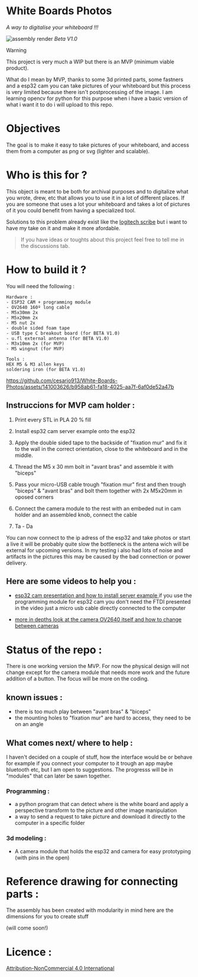 # White Boards Photos

*A way to digitalise your whiteboard !!!*

![assembly render](https://github.com/cesario913/White-Boards-Photos/assets/141003626/dd59fb81-cf28-4022-8600-96da3101a658)
*Beta V1.0*



> [!warning]
> This project is very much a WIP but there is an MVP (minimum viable product).
>
> What do I mean by MVP, thanks to some 3d printed parts, some fastners and a esp32 cam you can take pictures of your whiteboard but this process is very limited because there isn't postprocessing of the image.
> I am learning opencv for python for this purpose when i have a basic version of what i want it to do i will upload to this repo.


# Objectives

The goal is to make it easy to take pictures of your whiteboard, and access them from a computer as png or svg (lighter and scalable).


# Who is this for ?

This object is meant to be both for archival purposes and to digitalize what you wrote, drew, etc that allows you to use it in a lot of different places.
If you are someone that uses a lot your whiteboard and takes a lot of pictures of it you could benefit from having a specialized tool.

Solutions to this problem already exist like the [logitech scribe](https://www.logitech.com/en-us/products/video-conferencing/room-solutions/scribe.960-001332.html) but i want to have my take on it and make it more afordable.


> If you have ideas or toughts about this project feel free to tell me in the discussions tab.

# How to build it ?


You will need the following :

```
Hardware :
- ESP32 CAM + programming module
- OV2640 160º long cable 
- M5x30mm 2x
- M5x20mm 2x
- M5 nut 2x
- double sided foam tape
- USB type C breakout board (for BETA V1.0)
- u.fl external antenna (for BETA V1.0)
- M3x10mm 2x (for MVP)
- M5 wingnut (for MVP)
```
```
Tools :
HEX M5 & M3 allen keys
soldering iron (for BETA V1.0)
```

https://github.com/cesario913/White-Boards-Photos/assets/141003626/b958ab61-fa18-4025-aa7f-6af0de52a47b


## Instruccions for MVP cam holder : 

1. Print every STL in PLA 20 % fill

2. Install esp32 cam server example onto the esp32  

3. Apply the double sided tape to the backside of "fixation mur" and fix it to the wall in the correct orientation, close to the whiteboard and in the middle.

4. Thread the M5 x 30 mm bolt in "avant bras" and assemble it with "biceps"

5. Pass your micro-USB cable trough "fixation mur" first and then trough "biceps" & "avant bras" and bolt them together with 2x M5x20mm in oposed corners

6. Connect the camera module to the rest with an embeded nut in cam holder and an assembled knob, connect the cable

7. Ta - Da

You can now connect to the ip adress of the esp32 and take photos or start a live it will be probably quite slow the bottleneck is the antena wich will be external for upcoming versions.
In my testing i also had lots of noise and artifacts in the pictures this may be caused by the bad connection or power delivery. 

## Here are some videos to help you :

- [esp32 cam presentation and how to install server example ](https://www.youtube.com/watch?v=visj0KE5VtY&ab_channel=DroneBotWorkshop)
if you use the programming module for esp32 cam you don't need the FTDI presented in the video just a micro usb cable directly connected to the computer

- [more in depths look at the camera OV2640 itself and how to change between cameras](https://www.youtube.com/watch?v=jbQ9Bp3wE_w&ab_channel=ThatProject) 

# Status of the repo :

There is one working version the MVP.
For now the physical design will not change except for the camera module that needs more work and the future addition of a button. The focus will be more on the coding.  


## known issues :

- there is too much play between "avant bras" & "biceps"
- the mounting holes to "fixation mur" are hard to access, they need to be on an angle

## What comes next/ where to help :

I haven't decided on a couple of stuff, how the interface would be or behave for example if you connect your computer to it trough an app maybe bluetooth etc, but I am open to suggestions.
The progresss will be in "modules" that can later be sawn together.

### Programming :

- a python program that can detect where is the white board and apply a perspective transform to the picture and other image manipulation
- a way to send a request to take picture and download it directly to the computer in a specific folder

### 3d modeling :

- A camera module that holds the esp32 and camera for easy prototyping (with pins in the open)

# Reference drawing for connecting parts :

The assembly has been created with modularity in mind here are the dimensions for you to create stuff 

(will come soon!)



# Licence :
[Attribution-NonCommercial 4.0 International
](https://creativecommons.org/licenses/by-nc/4.0/deed.en)




